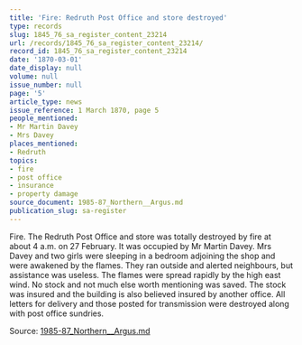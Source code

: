 ```yaml
---
title: 'Fire: Redruth Post Office and store destroyed'
type: records
slug: 1845_76_sa_register_content_23214
url: /records/1845_76_sa_register_content_23214/
record_id: 1845_76_sa_register_content_23214
date: '1870-03-01'
date_display: null
volume: null
issue_number: null
page: '5'
article_type: news
issue_reference: 1 March 1870, page 5
people_mentioned:
- Mr Martin Davey
- Mrs Davey
places_mentioned:
- Redruth
topics:
- fire
- post office
- insurance
- property damage
source_document: 1985-87_Northern__Argus.md
publication_slug: sa-register
---
```


Fire.  The Redruth Post Office and store was totally destroyed by fire at about 4 a.m. on 27 February.  It was occupied by Mr Martin Davey.  Mrs Davey and two girls were sleeping in a bedroom adjoining the shop and were awakened by the flames.  They ran outside and alerted neighbours, but assistance was useless.  The flames were spread rapidly by the high east wind.  No stock and not much else worth mentioning was saved.  The stock was insured and the building is also believed insured by another office.  All letters for delivery and those posted for transmission were destroyed along with post office sundries.

Source: [1985-87_Northern__Argus.md](/downloads/markdown/1985-87_Northern__Argus.md)
